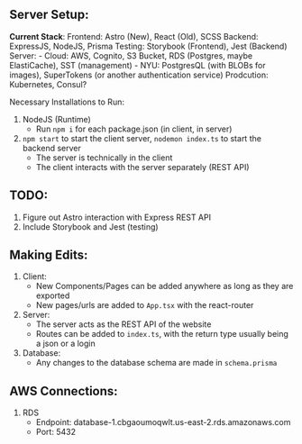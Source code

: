 ## Server Setup:

**Current Stack**:
Frontend: Astro (New), React (Old), SCSS
Backend: ExpressJS, NodeJS, Prisma
Testing: Storybook (Frontend), Jest (Backend)
Server:
    - Cloud: AWS, Cognito, S3 Bucket, RDS (Postgres, maybe ElastiCache), SST (management)
    - NYU: PostgresQL (with BLOBs for images), SuperTokens (or another authentication service)
Prodcution: Kubernetes, Consul?

Necessary Installations to Run:
1. NodeJS (Runtime)
    - Run `npm i` for each package.json (in client, in server)
3. `npm start` to start the client server, `nodemon index.ts` to start the backend server
    - The server is technically in the client
    - The client interacts with the server separately (REST API)

## TODO:
1. Figure out Astro interaction with Express REST API
2. Include Storybook and Jest (testing)

## Making Edits:
1. Client:
    - New Components/Pages can be added anywhere as long as they are exported
    - New pages/urls are added to `App.tsx` with the react-router
2. Server:
    - The server acts as the REST API of the website
    - Routes can be added to `index.ts`, with the return type usually being a json or a login
3. Database:
    - Any changes to the database schema are made in `schema.prisma`

## AWS Connections:
1. RDS
    - Endpoint: database-1.cbgaoumoqwlt.us-east-2.rds.amazonaws.com
    - Port: 5432